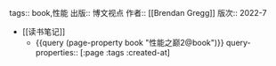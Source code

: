 tags:: book,性能
出版:: 博文视点
作者:: [[Brendan Gregg]]
版次:: 2022-7

- [[读书笔记]]
	- {{query (page-property book "性能之巅2@book")}}
	  query-properties:: [:page :tags :created-at]